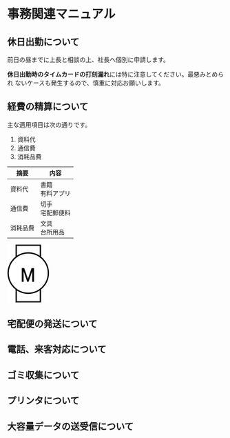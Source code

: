 # 事務関連マニュアル
## 休日出勤について
前日の昼までに上長と相談の上、社長へ個別に申請します。

**休日出勤時のタイムカードの打刻漏れ**には特に注意してください。最悪みとめられ
ないケースも発生するので、慎重に対応お願いします。
## 経費の精算について
主な適用項目は次の通りです。
1. 資料代
1. 通信費
1. 消耗品費

|摘要|内容
|--|--
|資料代|書籍<br>有料アプリ
|通信費|切手<br>宅配郵便料
|消耗品費|文具<br>台所用品

![切手代](img/DC_motor.png)

## 宅配便の発送について
## 電話、来客対応について
## ゴミ収集について
## プリンタについて
## 大容量データの送受信について
